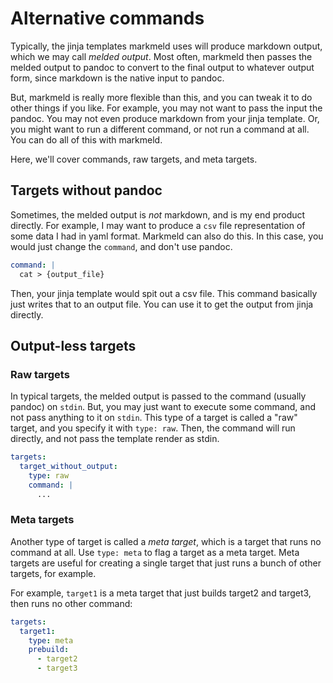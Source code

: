 # Alternative commands

Typically, the jinja templates markmeld uses will produce markdown output, which we may call *melded output*. Most often, markmeld then passes the melded output to pandoc to convert to the final output to whatever output form, since markdown is the native input to pandoc.

But, markmeld is really more flexible than this, and you can tweak it to do other things if you like. For example, you may not want to pass the input the pandoc. You may not even produce markdown from your jinja template. Or, you might want to run a different command, or not run a command at all. You can do all of this with markmeld.

Here, we'll cover commands, raw targets, and meta targets.

## Targets without pandoc

Sometimes, the melded output is *not* markdown, and is my end product directly. For example, I may want to produce a `csv` file representation of some data I had in yaml format. Markmeld can also do this. In this case, you would just change the `command`, and don't use pandoc.

```yaml
command: |
  cat > {output_file}
```

Then, your jinja template would spit out a csv file. This command basically just writes that to an output file. You can use it to get the output from jinja directly.

## Output-less targets

### Raw targets

In typical targets, the melded output is passed to the command (usually pandoc) on `stdin`. But, you may just want to execute some command, and not pass anything to it on `stdin`. This type of a target is called a "raw" target, and you specify it with `type: raw`. Then, the command will run directly, and not pass the template render as stdin.

```yaml
targets:
  target_without_output:
    type: raw
    command: |
      ...
```

### Meta targets

Another type of target is called a *meta target*, which is a target that runs no command at all. Use `type: meta` to flag a target as a meta target. Meta targets are useful for creating a single target that just runs a bunch of other targets, for example.

For example, `target1` is a meta target that just builds target2 and target3, then runs no other command:

```yaml
targets:
  target1:
    type: meta
    prebuild:
      - target2
      - target3
```

